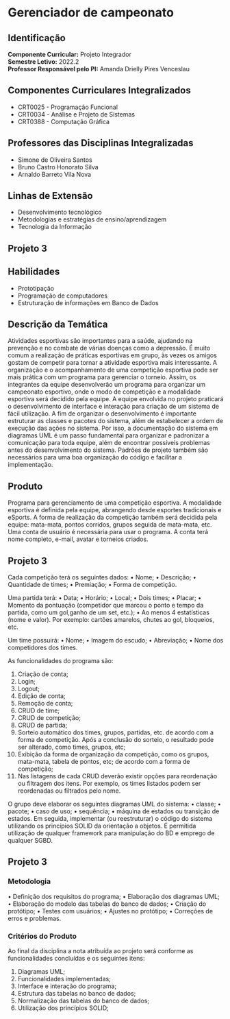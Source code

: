 # Gerenciador de campeonato

## Identificação
**Componente Curricular:** Projeto Integrador <br/>
**Semestre Letivo:** 2022.2 <br/>
**Professor Responsável pelo PI:** Amanda Drielly Pires Venceslau

## Componentes Curriculares Integralizados
- CRT0025 - Programação Funcional
- CRT0034 - Análise e Projeto de Sistemas
- CRT0388 - Computação Gráfica

## Professores das Disciplinas Integralizadas
- Simone de Oliveira Santos
- Bruno Castro Honorato Silva
- Arnaldo Barreto Vila Nova

## Linhas de Extensão
- Desenvolvimento tecnológico
- Metodologias e estratégias de ensino/aprendizagem
- Tecnologia da Informação

## Projeto 3

## Habilidades
- Prototipação
- Programação de computadores
- Estruturação de informações em Banco de Dados

## Descrição da Temática
Atividades esportivas são importantes para a saúde, ajudando na prevenção e no combate de várias
doenças como a depressão. É muito comum a realização de práticas esportivas em grupo, às vezes
os amigos gostam de competir para tornar a atividade esportiva mais interessante. A organização
e o acompanhamento de uma competição esportiva pode ser mais prática com um programa para
gerenciar o torneio. Assim, os integrantes da equipe desenvolverão um programa para organizar um
campeonato esportivo, onde o modo de competição e a modalidade esportiva será decidido pela equipe.
A equipe envolvida no projeto praticará o desenvolvimento de interface e interação para criação de um
sistema de fácil utilização. A fim de organizar o desenvolvimento é importante estruturar as classes
e pacotes do sistema, além de estabelecer a ordem de execução das ações no sistema. Por isso, a
documentação do sistema em diagramas UML é um passo fundamental para organizar e padronizar a
comunicação para toda equipe, além de encontrar possíveis problemas antes do desenvolvimento do
sistema. Padrões de projeto também são necessários para uma boa organização do código e facilitar
a implementação.

## Produto
Programa para gerenciamento de uma competição esportiva. A modalidade esportiva é definida pela
equipe, abrangendo desde esportes tradicionais e eSports. A forma de realização da competição
também será decidida pela equipe: mata-mata, pontos corridos, grupos seguida de mata-mata, etc.
Uma conta de usuário é necessária para usar o programa. A conta terá nome completo, e-mail, avatar
e torneios criados.

## Projeto 3
Cada competição terá os seguintes dados:
• Nome;
• Descrição;
• Quantidade de times;
• Premiação;
• Forma de competição.

Uma partida terá:
• Data;
• Horário;
• Local;
• Dois times;
• Placar;
• Momento da pontuação (competidor que marcou o ponto e tempo da partida, como um gol,ganho de um set, etc.);
• Ao menos 4 estatísticas (nome e valor). Por exemplo: cartões amarelos, chutes ao gol, bloqueios, etc.

Um time possuirá:
• Nome;
• Imagem do escudo;
• Abreviação;
• Nome dos competidores dos times.

As funcionalidades do programa são:
1. Criação de conta;
2. Login;
3. Logout;
4. Edição de conta;
5. Remoção de conta;
6. CRUD de time;
7. CRUD de competição;
8. CRUD de partida;
9. Sorteio automático dos times, grupos, partidas, etc. de acordo com a forma de competição.
Após a conclusão do sorteio, o resultado pode ser alterado, como times, grupos, etc;
10. Exibição da forma de organização da competição, como os grupos, mata-mata, tabela de pontos, etc; de acordo com a forma de competição;
11. Nas listagens de cada CRUD deverão existir opções para reordenação ou filtragem dos itens.
Por exemplo, os times listados podem ser reordenadas ou filtrados pelo nome.

O grupo deve elaborar os seguintes diagramas UML do sistema:
• classe;
• pacote;
• caso de uso;
• sequência;
• máquina de estados ou transição de estados.
Em seguida, implementar (ou reestruturar) o código do sistema utilizando os princípios SOLID da orientação a objetos.
É permitida utilização de qualquer framework para manipulação do BD e emprego de qualquer SGBD.

## Projeto 3
### Metodologia
• Definição dos requisitos do programa;
• Elaboração dos diagramas UML;
• Elaboração do modelo das tabelas do banco de dados;
• Criação do protótipo;
• Testes com usuários;
• Ajustes no protótipo;
• Correções de erros e problemas.

### Critérios do Produto
Ao final da disciplina a nota atribuída ao projeto será conforme as funcionalidades concluídas e os
seguintes itens:
1. Diagramas UML;
2. Funcionalidades implementadas;
3. Interface e interação do programa;
4. Estrutura das tabelas no banco de dados;
5. Normalização das tabelas do banco de dados;
6. Utilização dos princípios SOLID;
